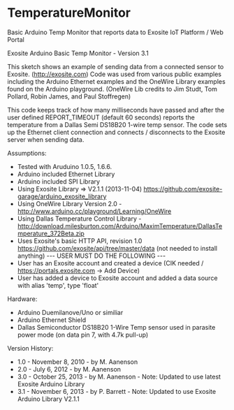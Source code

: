 TemperatureMonitor
==================

Basic Arduino Temp Monitor that reports data to Exosite IoT Platform / Web Portal 

Exosite Arduino Basic Temp Monitor - Version 3.1 

This sketch shows an example of sending data from a connected
sensor to Exosite. (http://exosite.com) Code was used from various
public examples including the Arduino Ethernet examples and the OneWire
Library examples found on the Arduino playground. 
(OneWire Lib credits to Jim Studt, Tom Pollard, Robin James, and Paul Stoffregen)

This code keeps track of how many milliseconds have passed
and after the user defined REPORT_TIMEOUT (default 60 seconds)
reports the temperature from a Dallas Semi DS18B20 1-wire temp sensor.
The code sets up the Ethernet client connection and connects / disconnects 
to the Exosite server when sending data.

Assumptions:
- Tested with Aruduino 1.0.5, 1.6.6.
- Arduino included Ethernet Library
- Arduino included SPI Library
- Using Exosite Library => V2.1.1 (2013-11-04) https://github.com/exosite-garage/arduino_exosite_library
- Using OneWire Library Version 2.0 - http://www.arduino.cc/playground/Learning/OneWire
- Using Dallas Temperature Control Library - http://download.milesburton.com/Arduino/MaximTemperature/DallasTemperature_372Beta.zip
- Uses Exosite's basic HTTP API, revision 1.0 https://github.com/exosite/api/tree/master/data (not needed to install anything)
--- USER MUST DO THE FOLLOWING ---
- User has an Exosite account and created a device (CIK needed / https://portals.exosite.com -> Add Device)
- User has added a device to Exosite account and added a data source with alias 'temp', type 'float'


Hardware:
- Arduino Duemilanove/Uno or similiar
- Arduino Ethernet Shield
- Dallas Semiconductor DS18B20 1-Wire Temp sensor used in parasite power mode (on data pin 7, with 4.7k pull-up)

Version History:
- 1.0 - November 8, 2010 - by M. Aanenson
- 2.0 - July 6, 2012 - by M. Aanenson
- 3.0 - October 25, 2013 - by M. Aanenson - Note: Updated to use latest Exosite Arduino Library
- 3.1 - November 6, 2013 - by P. Barrett - Note: Updated to use Exosite Arduino Library V2.1.1

